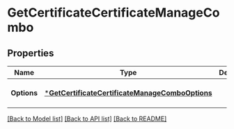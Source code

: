 # GetCertificateCertificateManageCombo

## Properties
Name | Type | Description | Notes
------------ | ------------- | ------------- | -------------
**Options** | [***GetCertificateCertificateManageComboOptions**](GetCertificate_CertificateManageCombo_options.md) |  | [optional] [default to null]

[[Back to Model list]](../README.md#documentation-for-models) [[Back to API list]](../README.md#documentation-for-api-endpoints) [[Back to README]](../README.md)

